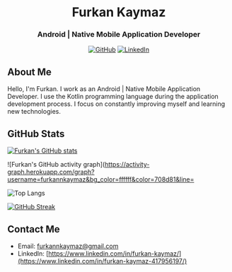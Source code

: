 <h1 align="center">Furkan Kaymaz</h1>
<h3 align="center">Android | Native Mobile Application Developer</h3>

<p align="center">
  <a href="https://github.com/furkannkaymaz"><img src="https://img.shields.io/github/followers/furkannkaymaz.svg?label=GitHub&style=social" alt="GitHub"></a>
  <a href="[https://www.linkedin.com/in/furkan-kaymaz/](https://www.linkedin.com/in/furkan-kaymaz-417956197/)"><img src="https://img.shields.io/badge/LinkedIn--_.svg?style=social&logo=linkedin" alt="LinkedIn"></a>
</p>

## About Me

Hello, I'm Furkan. I work as an Android | Native Mobile Application Developer. I use the Kotlin programming language during the application development process. I focus on constantly improving myself and learning new technologies.

## GitHub Stats

[![Furkan's GitHub stats](https://github-readme-stats.vercel.app/api?username=furkannkaymaz&show_icons=true)](https://github.com/furkannkaymaz)

![Furkan's GitHub activity graph](https://activity-graph.herokuapp.com/graph?username=furkannkaymaz&bg_color=ffffff&color=708d81&line=

![Top Langs](https://github-readme-stats.vercel.app/api/top-langs/?username=furkannkaymaz&layout=compact)

[![GitHub Streak](https://github-readme-streak-stats.herokuapp.com/?user=furkannkaymaz&theme=dark)](https://git.io/streak-stats)



## Contact Me

- Email: furkannkaymaz@gmail.com
- LinkedIn: [https://www.linkedin.com/in/furkan-kaymaz/](https://www.linkedin.com/in/furkan-kaymaz-417956197/)
